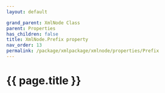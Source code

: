 ```yaml
---
layout: default

grand_parent: XmlNode Class
parent: Properties
has_children: false
title: XmlNode.Prefix property
nav_order: 13
permalink: /package/xmlpackage/xmlnode/properties/Prefix
---
```

# {{ page.title }}
